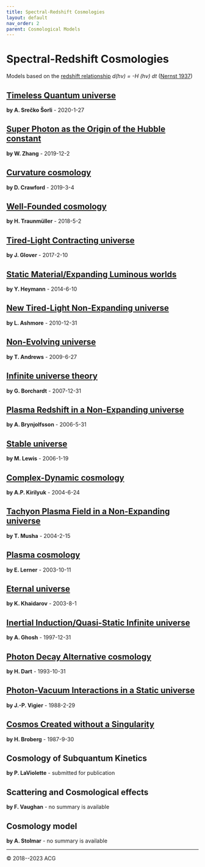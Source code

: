 ```yaml
---
title: Spectral-Redshift Cosmologies
layout: default
nav_order: 2
parent: Cosmological Models
---
```


# Spectral-Redshift Cosmologies

Models based on the [redshift relationship](http://www.astro.ucla.edu/%7Ewright/tiredlit.htm) *d(hν) = -H (hν) dt* ([Nernst 1937](https://doi.org/10.1007/BF01339902))

## [Timeless Quantum universe](tqu-20200127.pdf)
**by A. Srečko Šorli** - 2020-1-27

## [Super Photon as the Origin of the Hubble constant](sp-h-20191202.pdf)
**by W. Zhang** - 2019-12-2

## [Curvature cosmology](cc-20190304.pdf)
**by D. Crawford** - 2019-3-4

## [Well-Founded cosmology](wfc-20180502.pdf)
**by H. Traunmüller** - 2018-5-2

## [Tired-Light Contracting universe](tlcu-20170210.pdf)
**by J. Glover** - 2017-2-10

## [Static Material/Expanding Luminous worlds](smxl-20140610.pdf)
**by Y. Heymann** - 2014-6-10

## [New Tired-Light Non-Expanding universe](ntl-nx-20101231.pdf)
**by L. Ashmore** - 2010-12-31

## [Non-Evolving universe](neu-20090627.pdf)
**by T. Andrews** - 2009-6-27

## [Infinite universe theory](iut-20071231.pdf)
**by G. Borchardt** - 2007-12-31

## [Plasma Redshift in a Non-Expanding universe](pr-nx-20060531.pdf)
**by A. Brynjolfsson** - 2006-5-31

## [Stable universe](stu-20060119.pdf)
**by M. Lewis** - 2006-1-19

## [Complex-Dynamic cosmology](cdc-20040624.pdf)
**by A.P. Kirilyuk** - 2004-6-24

## [Tachyon Plasma Field in a Non-Expanding universe](tpf-nx-20040215.pdf)
**by T. Musha** - 2004-2-15

## [Plasma cosmology](pc-20031011.pdf)
**by E. Lerner** - 2003-10-11

## [Eternal universe](etu-20030801.pdf)
**by K. Khaidarov** - 2003-8-1

## [Inertial Induction/Quasi-Static Infinite universe](iiqs-19971231.pdf)
**by A. Ghosh** - 1997-12-31

## [Photon Decay Alternative cosmology](pd-19931031.pdf)
**by H. Dart** - 1993-10-31

## [Photon-Vacuum Interactions in a Static universe](pvi-s-19880229.pdf)
**by J.-P. Vigier** - 1988-2-29

## [Cosmos Created without a Singularity](ccws-19870930.pdf)
**by H. Broberg** - 1987-9-30

## Cosmology of Subquantum Kinetics
**by P. LaViolette** - submitted for publication

## Scattering and Cosmological effects
**by F. Vaughan** - no summary is available

## Cosmology model
**by A. Stolmar** - no summary is available

---

© 2018--2023 ACG

